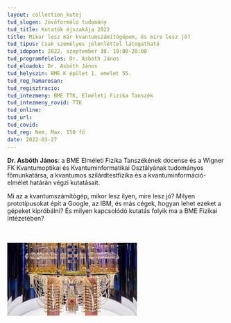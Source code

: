 ```yaml
---
layout: collection_kutej
tud_slogen: Jövőformáló tudomány
tud_title: Kutatók éjszakája 2022
title: Mikor lesz már kvantumszámítógépem, és mire lesz jó?
tud_tipus: Csak személyes jelenléttel látogatható
tud_idopont: 2022. szeptember 30. 19:00-20:00
tud_programfelelos: Dr. Asbóth János
tud_eloadok: Dr. Asbóth János
tud_helyszin: BME K épület 1. emelet 55.
tud_reg_hamarosan:
tud_regisztracio:
tud_intezmeny: BME TTK, Elméleti Fizika Tanszék
tud_intezmeny_rovid: TTK
tud_online:
tud_url:
tud_covid:
tud_reg: Nem, Max. 150 fő
date: 2022-03-27
---
```


<b>Dr. Asbóth János</b>: a BME Elméleti Fizika Tanszékének docense és a Wigner FK Kvantumoptikai és Kvantuminformatikai Osztályának tudományos főmunkatársa, a kvantumos szilárdtestfizika és a kvantuminformáció-elmélet határán végzi kutatásait.

Mi az a kvantumszámítógép, mikor lesz ilyen, mire lesz jó? Milyen prototípusokat épít a Google, az IBM, és más cégek, hogyan lehet ezeket a gépeket kipróbálni?  És milyen kapcsolódó kutatás folyik ma a BME Fizikai Intézetében? 

<br><br>
<img src="images/mikor-lesz-mar-kvantumszamitogepem-es-mire-lesz-jo.jpg" max-width="400" class="center">